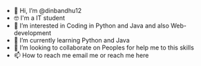 - 👋 Hi, I’m @dinbandhu12
- 🤓 I'm a IT student
- 👀 I’m interested in Coding in Python and Java and also Web-development
- 🌱 I’m currently learning Python and Java
- 💞️ I’m looking to collaborate on Peoples for help me to this skills
- 📫 How to reach me email me or reach me here

<!---
dinbandhu12/dinbandhu12 is a ✨ special ✨ repository because its `README.md` (this file) appears on your GitHub profile.
You can click the Preview link to take a look at your changes.
--->
